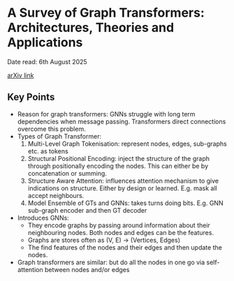 # A Survey of Graph Transformers: Architectures, Theories and Applications

Date read: 6th August 2025

[arXiv link](https://arxiv.org/abs/2502.16533)

## Key Points
* Reason for graph transformers: GNNs struggle with long term dependencies when message passing. Transformers direct connections
overcome this problem.
* Types of Graph Transformer:
  1. Multi-Level Graph Tokenisation: represent nodes, edges, sub-graphs etc. as tokens
  2. Structural Positional Encoding: inject the structure of the graph through positionally encoding the nodes. This can either be by concatenation or summing.
  3. Structure Aware Attention: influences attention mechanism to give indications on structure. Either by design or learned. E.g. mask all accept neighbours.
  4. Model Ensemble of GTs and GNNs: takes turns doing bits. E.g. GNN sub-graph encoder and then GT decoder
* Introduces GNNs:
  * They encode graphs by passing around information about their neighbouring nodes. Both nodes and edges can be the features.
  * Graphs are stores often as (V, E) -> (Vertices, Edges)
  * The find features of the nodes and their edges and then update the nodes.
* Graph transformers are similar: but do all the nodes in one go via self-attention between nodes and/or edges